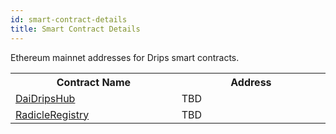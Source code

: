 ```yaml
---
id: smart-contract-details
title: Smart Contract Details
---
```

  
Ethereum mainnet addresses for Drips smart contracts.
<br/>  
<table style="overflow: visible; width: 100%;">
<th width=400px>Contract Name</th><th width=400px>Address</th>
<tr>
<td><a href="https://github.com/radicle-dev/radicle-drips-hub/blob/master/src/DaiDripsHub.sol">DaiDripsHub</a></td><td>TBD</td>
</tr>
<tr>
<td><a href="https://github.com/radicle-dev/radicle-drips/blob/master/src/registry.sol">RadicleRegistry</a></td><td>TBD</td>
<tr>
</table>